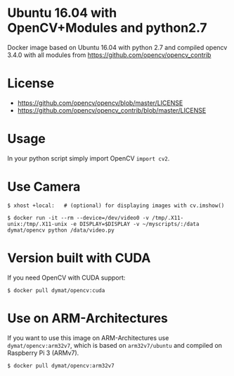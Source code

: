 # Ubuntu 16.04 with OpenCV+Modules and python2.7

Docker image based on Ubuntu 16.04 with python 2.7 and compiled opencv 3.4.0 with all modules from https://github.com/opencv/opencv_contrib

# License

* https://github.com/opencv/opencv/blob/master/LICENSE
* https://github.com/opencv/opencv_contrib/blob/master/LICENSE

# Usage

In your python script simply import OpenCV `import cv2`.

# Use Camera

`$ xhost +local:   # (optional) for displaying images with cv.imshow()`

`$ docker run -it --rm --device=/dev/video0 -v /tmp/.X11-unix:/tmp/.X11-unix -e DISPLAY=$DISPLAY -v ~/myscripts/:/data dymat/opencv python /data/video.py`

# Version built with CUDA

If you need OpenCV with CUDA support:

`$ docker pull dymat/opencv:cuda`

# Use on ARM-Architectures

If you want to use this image on ARM-Architectures use `dymat/opencv:arm32v7`, which is based on `arm32v7/ubuntu` and compiled on Raspberry Pi 3 (ARMv7).

`$ docker pull dymat/opencv:arm32v7`
